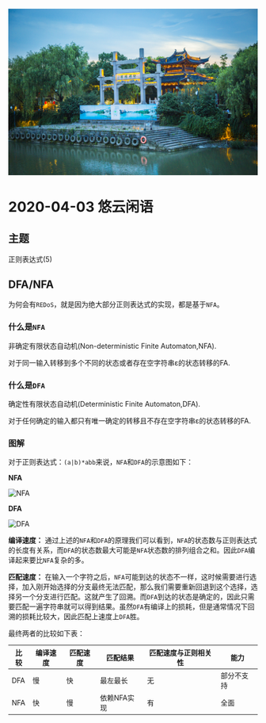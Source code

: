 ![悠云闲语](idlecloudspeak-cover.jpg)

# 2020-04-03 悠云闲语

## 主题

正则表达式(5)

## DFA/NFA

为何会有`REDoS`，就是因为绝大部分正则表达式的实现，都是基于`NFA`。

### 什么是`NFA`

非确定有限状态自动机(Non-deterministic Finite Automaton,NFA).

对于同一输入转移到多个不同的状态或者存在空字符串ε的状态转移的FA.

### 什么是`DFA`

确定性有限状态自动机(Deterministic Finite Automaton,DFA).

对于任何确定的输入都只有唯一确定的转移且不存在空字符串ε的状态转移的FA.

### 图解

对于正则表达式：`(a|b)*abb`来说，`NFA`和`DFA`的示意图如下：

**NFA**

![NFA](https://upload-images.jianshu.io/upload_images/2346620-d874b86e74212e16.png?imageMogr2/auto-orient/strip|imageView2/2/w/480)



**DFA**

![DFA](https://upload-images.jianshu.io/upload_images/2346620-b6abfa6f72f2439c.png?imageMogr2/auto-orient/strip|imageView2/2/w/449)

**编译速度：**
 通过上述的`NFA`和`DFA`的原理我们可以看到，`NFA`的状态数与正则表达式的长度有关系，而`DFA`的状态数最大可能是`NFA`状态数的排列组合之和。因此`DFA`编译起来要比`NFA`复杂的多。

**匹配速度：**
 在输入一个字符之后，`NFA`可能到达的状态不一样，这时候需要进行选择，加入刚开始选择的分支最终无法匹配，那么我们需要重新回退到这个选择，选择另一个分支进行匹配。这就产生了回溯。而`DFA`到达的状态是确定的，因此只需要匹配一遍字符串就可以得到结果。虽然`DFA`有编译上的损耗，但是通常情况下回溯的损耗比较大，因此匹配上速度上`DFA`胜。

最终两者的比较如下表：

| 比较 | 编译速度 | 匹配速度 | 匹配结果    | 匹配速度与正则相关性 | 能力       |
| ---- | -------- | -------- | ----------- | -------------------- | ---------- |
| DFA  | 慢       | 快       | 最左最长    | 无                   | 部分不支持 |
| NFA  | 快       | 慢       | 依赖NFA实现 | 有                   | 全面       |

